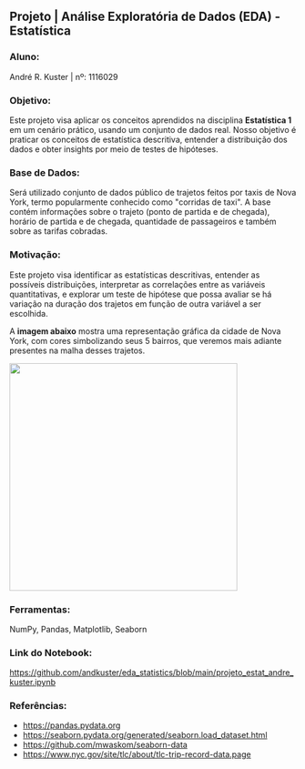 ## Projeto | Análise Exploratória de Dados (EDA) - Estatística

### Aluno:
André R. Kuster | nº: 1116029

### Objetivo:

Este projeto visa aplicar os conceitos aprendidos na disciplina **Estatística 1** em um cenário prático, usando um conjunto de dados real. Nosso objetivo é praticar os conceitos de estatística descritiva, entender a distribuição dos dados e obter insights por meio de testes de hipóteses.

### Base de Dados:
Será utilizado conjunto de dados público de trajetos feitos por taxis de Nova York, termo popularmente conhecido como "corridas de taxi". A base contém informações sobre o trajeto (ponto de partida e de chegada), horário de partida e de chegada, quantidade de passageiros e também sobre as tarifas cobradas. 

### Motivação:

Este projeto visa identificar as estatísticas descritivas, entender as possíveis distribuições, interpretar as correlações entre as variáveis quantitativas, e explorar um teste de hipótese que possa avaliar se há variação na duração dos trajetos em função de outra variável a ser escolhida.

A **imagem abaixo** mostra uma representação gráfica da cidade de Nova York, com cores simbolizando seus 5 bairros, que veremos mais adiante presentes na malha desses trajetos.

<img src="https://lovingnewyork.com.br/wp-content/uploads/2018/11/como-chegar-em-nova-york-bairros-1024x972.jpg" width="400"/>

### Ferramentas:
NumPy, Pandas, Matplotlib, Seaborn

### Link do Notebook:
https://github.com/andkuster/eda_statistics/blob/main/projeto_estat_andre_kuster.ipynb

### Referências:
- https://pandas.pydata.org
- https://seaborn.pydata.org/generated/seaborn.load_dataset.html
- https://github.com/mwaskom/seaborn-data
- https://www.nyc.gov/site/tlc/about/tlc-trip-record-data.page
